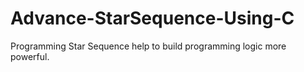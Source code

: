 # Advance-StarSequence-Using-C
Programming Star Sequence help to build programming logic more powerful.
